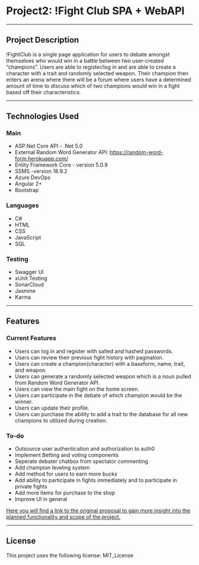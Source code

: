 # Project2: !Fight Club SPA + WebAPI
---

## Project Description
!FightClub is a single page application for users to debate amongst themselves who would win in a battle between two user-created “champions”. Users are able to register/log in and are able to create a character with a trait and randomly selected weapon. Their champion then enters an arena where there will be a forum where users have a determined amount of time to discuss which of two champions would win in a fight based off their characteristics.

---

## Technologies Used
### Main
- ASP.Net Core API - .Net 5.0
- External Random Word Generator API: https://random-word-form.herokuapp.com/
- Entity Framework Core - version 5.0.9
- SSMS -version 18.9.2
- Azure DevOps 
- Angular 2+
- Bootstrap

### Languages
- C#
- HTML
- CSS
- JavaScript
- SQL


### Testing
- Swagger UI
- xUnit Testing
- SonarCloud
- Jasmine
- Karma

---
## Features
### Current Features
- Users can log in and register with salted and hashed passwords.
- Users can review their previous fight history with pagination.
- Users can create a champion(character) with a baseform, name, trait, and weapon.
- Users can generate a randomly selected weapon which is a noun pulled from Random Word Generator API.
- Users can view the main fight on the home screen.
- Users can participate in the debate of which champion would be the winner.
- Users can update their profile.
- Users can purchase the ability to add a trait to the database for all new champions to utilized during creation.

### To-do
- Outsource user authentication and authorization to auth0
- Implement Betting and voting components
- Seperate debater chatbox from spectator commenting
- Add champion leveling system
- Add method for users to earn more bucks
- Add ability to participate in fights immediately and to participate in private fights
- Add more items for purchase to the shop
- Improve UI in general

[Here you will find a link to the original proposal to gain more insight into the planned functionality and scope of the project.](https://docs.google.com/document/d/14whPE1lw94T9dRmhQZHbu9hTUjS3Wzd7PYOryn1sUys/edit?usp=sharing)

---

## License
This project uses the following license: MIT_License





